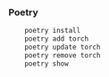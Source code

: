 ### Poetry

```python
    poetry install
    poetry add torch
    poetry update torch
    poetry remove torch
    poetry show
```
